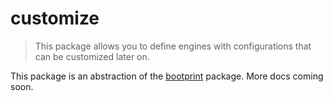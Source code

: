 # customize

> This package allows you to define engines with configurations that can be customized later on.

This package is an abstraction of the [bootprint](https://github.com/nknapp/bootprint) package.
More docs coming soon.